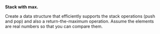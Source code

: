 **Stack with max.** 

Create a data structure that efficiently supports the stack operations (push and pop) and also a return-the-maximum operation. Assume the elements are real numbers so that you can compare them.

